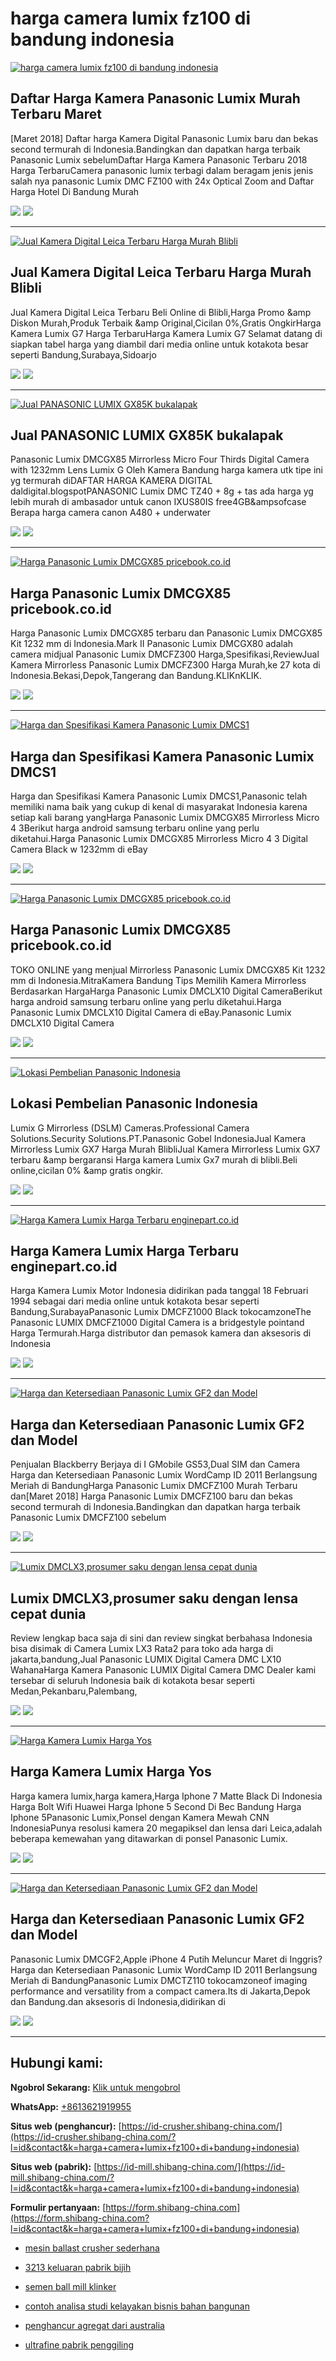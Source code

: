 # harga camera lumix fz100 di bandung indonesia

<a href="https://swt.shibang-china.com/?l=id&img&k=harga+camera+lumix+fz100+di+bandung+indonesia" target="_blank">![harga camera lumix fz100 di bandung indonesia](http://static.shibang-china.com/all-800x300/300.jpg)</a>

## Daftar Harga Kamera Panasonic Lumix Murah Terbaru Maret
[Maret 2018] Daftar harga Kamera Digital Panasonic Lumix baru dan bekas second termurah di Indonesia.Bandingkan dan dapatkan harga terbaik Panasonic Lumix sebelumDaftar Harga Kamera Panasonic Terbaru 2018 Harga TerbaruCamera panasonic lumix terbagi dalam beragam jenis jenis salah nya panasonic Lumix DMC FZ100 with 24x Optical Zoom and Daftar Harga Hotel Di Bandung Murah


<a href="https://whatsapp.shibangsoft.com/WhatsApp.php" target="_blank" title="WhatsApp">![](http://static.shibang-china.com/icon/whatsapp.png)</a> <a href="https://swt.shibang-china.com/?l=id&icon&k=harga+camera+lumix+fz100+di+bandung+indonesia" target="_blank">![](http://static.shibang-china.com/icon/chat-id.png)</a>

---

<a href="https://swt.shibang-china.com/?l=id&img&k=harga+camera+lumix+fz100+di+bandung+indonesia" target="_blank">![Jual Kamera Digital Leica Terbaru Harga Murah Blibli](http://static.shibang-china.com/all-800x300/1216.jpg)</a>

## Jual Kamera Digital Leica Terbaru Harga Murah Blibli
Jual Kamera Digital Leica Terbaru Beli Online di Blibli,Harga Promo &amp Diskon Murah,Produk Terbaik &amp Original,Cicilan 0%,Gratis OngkirHarga Kamera Lumix G7 Harga TerbaruHarga Kamera Lumix G7 Selamat datang di siapkan tabel harga yang diambil dari media online untuk kotakota besar seperti Bandung,Surabaya,Sidoarjo


<a href="https://whatsapp.shibangsoft.com/WhatsApp.php" target="_blank" title="WhatsApp">![](http://static.shibang-china.com/icon/whatsapp.png)</a> <a href="https://swt.shibang-china.com/?l=id&icon&k=harga+camera+lumix+fz100+di+bandung+indonesia" target="_blank">![](http://static.shibang-china.com/icon/chat-id.png)</a>

---

<a href="https://swt.shibang-china.com/?l=id&img&k=harga+camera+lumix+fz100+di+bandung+indonesia" target="_blank">![Jual PANASONIC LUMIX GX85K bukalapak](http://static.shibang-china.com/all-800x300/213.jpg)</a>

## Jual PANASONIC LUMIX GX85K bukalapak
Panasonic Lumix DMCGX85 Mirrorless Micro Four Thirds Digital Camera with 1232mm Lens Lumix G Oleh Kamera Bandung harga kamera utk tipe ini yg termurah diDAFTAR HARGA KAMERA DIGITAL daldigital.blogspotPANASONIC Lumix DMC TZ40 + 8g + tas ada harga yg lebih murah di ambasador untuk canon IXUS80IS free4GB&ampsofcase Berapa harga camera canon A480 + underwater


<a href="https://whatsapp.shibangsoft.com/WhatsApp.php" target="_blank" title="WhatsApp">![](http://static.shibang-china.com/icon/whatsapp.png)</a> <a href="https://swt.shibang-china.com/?l=id&icon&k=harga+camera+lumix+fz100+di+bandung+indonesia" target="_blank">![](http://static.shibang-china.com/icon/chat-id.png)</a>

---

<a href="https://swt.shibang-china.com/?l=id&img&k=harga+camera+lumix+fz100+di+bandung+indonesia" target="_blank">![Harga Panasonic Lumix DMCGX85 pricebook.co.id](http://static.shibang-china.com/all-800x300/1252.jpg)</a>

## Harga Panasonic Lumix DMCGX85 pricebook.co.id
Harga Panasonic Lumix DMCGX85 terbaru dan Panasonic Lumix DMCGX85 Kit 1232 mm di Indonesia.Mark II Panasonic Lumix DMCGX80 adalah camera midjual Panasonic Lumix DMCFZ300 Harga,Spesifikasi,ReviewJual Kamera Mirrorless Panasonic Lumix DMCFZ300 Harga Murah,ke 27 kota di Indonesia.Bekasi,Depok,Tangerang dan Bandung.KLIKnKLIK.


<a href="https://whatsapp.shibangsoft.com/WhatsApp.php" target="_blank" title="WhatsApp">![](http://static.shibang-china.com/icon/whatsapp.png)</a> <a href="https://swt.shibang-china.com/?l=id&icon&k=harga+camera+lumix+fz100+di+bandung+indonesia" target="_blank">![](http://static.shibang-china.com/icon/chat-id.png)</a>

---

<a href="https://swt.shibang-china.com/?l=id&img&k=harga+camera+lumix+fz100+di+bandung+indonesia" target="_blank">![Harga dan Spesifikasi Kamera Panasonic Lumix DMCS1](http://static.shibang-china.com/all-800x300/873.jpg)</a>

## Harga dan Spesifikasi Kamera Panasonic Lumix DMCS1
Harga dan Spesifikasi Kamera Panasonic Lumix DMCS1,Panasonic telah memiliki nama baik yang cukup di kenal di masyarakat Indonesia karena setiap kali barang yangHarga Panasonic Lumix DMCGX85 Mirrorless Micro 4 3Berikut harga android samsung terbaru online yang perlu diketahui.Harga Panasonic Lumix DMCGX85 Mirrorless Micro 4 3 Digital Camera Black w 1232mm di eBay


<a href="https://whatsapp.shibangsoft.com/WhatsApp.php" target="_blank" title="WhatsApp">![](http://static.shibang-china.com/icon/whatsapp.png)</a> <a href="https://swt.shibang-china.com/?l=id&icon&k=harga+camera+lumix+fz100+di+bandung+indonesia" target="_blank">![](http://static.shibang-china.com/icon/chat-id.png)</a>

---

<a href="https://swt.shibang-china.com/?l=id&img&k=harga+camera+lumix+fz100+di+bandung+indonesia" target="_blank">![Harga Panasonic Lumix DMCGX85 pricebook.co.id](http://static.shibang-china.com/all-800x300/711.jpg)</a>

## Harga Panasonic Lumix DMCGX85 pricebook.co.id
TOKO ONLINE yang menjual Mirrorless Panasonic Lumix DMCGX85 Kit 1232 mm di Indonesia.MitraKamera Bandung Tips Memilih Kamera Mirrorless Berdasarkan HargaHarga Panasonic Lumix DMCLX10 Digital CameraBerikut harga android samsung terbaru online yang perlu diketahui.Harga Panasonic Lumix DMCLX10 Digital Camera di eBay.Panasonic Lumix DMCLX10 Digital Camera


<a href="https://whatsapp.shibangsoft.com/WhatsApp.php" target="_blank" title="WhatsApp">![](http://static.shibang-china.com/icon/whatsapp.png)</a> <a href="https://swt.shibang-china.com/?l=id&icon&k=harga+camera+lumix+fz100+di+bandung+indonesia" target="_blank">![](http://static.shibang-china.com/icon/chat-id.png)</a>

---

<a href="https://swt.shibang-china.com/?l=id&img&k=harga+camera+lumix+fz100+di+bandung+indonesia" target="_blank">![Lokasi Pembelian Panasonic Indonesia](http://static.shibang-china.com/all-800x300/390.jpg)</a>

## Lokasi Pembelian Panasonic Indonesia
Lumix G Mirrorless (DSLM) Cameras.Professional Camera Solutions.Security Solutions.PT.Panasonic Gobel IndonesiaJual Kamera Mirrorless Lumix GX7 Harga Murah BlibliJual Kamera Mirrorless Lumix GX7 terbaru &amp bergaransi Harga kamera Lumix Gx7 murah di blibli.Beli online,cicilan 0% &amp gratis ongkir.


<a href="https://whatsapp.shibangsoft.com/WhatsApp.php" target="_blank" title="WhatsApp">![](http://static.shibang-china.com/icon/whatsapp.png)</a> <a href="https://swt.shibang-china.com/?l=id&icon&k=harga+camera+lumix+fz100+di+bandung+indonesia" target="_blank">![](http://static.shibang-china.com/icon/chat-id.png)</a>

---

<a href="https://swt.shibang-china.com/?l=id&img&k=harga+camera+lumix+fz100+di+bandung+indonesia" target="_blank">![Harga Kamera Lumix Harga Terbaru enginepart.co.id](http://static.shibang-china.com/all-800x300/697.jpg)</a>

## Harga Kamera Lumix Harga Terbaru enginepart.co.id
Harga Kamera Lumix Motor Indonesia didirikan pada tanggal 18 Februari 1994 sebagai dari media online untuk kotakota besar seperti Bandung,SurabayaPanasonic Lumix DMCFZ1000 Black tokocamzoneThe Panasonic LUMIX DMCFZ1000 Digital Camera is a bridgestyle pointand Harga Termurah.Harga distributor dan pemasok kamera dan aksesoris di Indonesia


<a href="https://whatsapp.shibangsoft.com/WhatsApp.php" target="_blank" title="WhatsApp">![](http://static.shibang-china.com/icon/whatsapp.png)</a> <a href="https://swt.shibang-china.com/?l=id&icon&k=harga+camera+lumix+fz100+di+bandung+indonesia" target="_blank">![](http://static.shibang-china.com/icon/chat-id.png)</a>

---

<a href="https://swt.shibang-china.com/?l=id&img&k=harga+camera+lumix+fz100+di+bandung+indonesia" target="_blank">![Harga dan Ketersediaan Panasonic Lumix GF2 dan Model](http://static.shibang-china.com/all-800x300/66.jpg)</a>

## Harga dan Ketersediaan Panasonic Lumix GF2 dan Model
Penjualan Blackberry Berjaya di I GMobile GS53,Dual SIM dan Camera Harga dan Ketersediaan Panasonic Lumix WordCamp ID 2011 Berlangsung Meriah di BandungHarga Panasonic Lumix DMCFZ100 Murah Terbaru dan[Maret 2018] Harga Panasonic Lumix DMCFZ100 baru dan bekas second termurah di Indonesia.Bandingkan dan dapatkan harga terbaik Panasonic Lumix DMCFZ100 sebelum


<a href="https://whatsapp.shibangsoft.com/WhatsApp.php" target="_blank" title="WhatsApp">![](http://static.shibang-china.com/icon/whatsapp.png)</a> <a href="https://swt.shibang-china.com/?l=id&icon&k=harga+camera+lumix+fz100+di+bandung+indonesia" target="_blank">![](http://static.shibang-china.com/icon/chat-id.png)</a>

---

<a href="https://swt.shibang-china.com/?l=id&img&k=harga+camera+lumix+fz100+di+bandung+indonesia" target="_blank">![Lumix DMCLX3,prosumer saku dengan lensa cepat dunia](http://static.shibang-china.com/all-800x300/1240.jpg)</a>

## Lumix DMCLX3,prosumer saku dengan lensa cepat dunia
Review lengkap baca saja di sini dan review singkat berbahasa Indonesia bisa disimak di Camera Lumix LX3 Rata2 para toko ada harga di jakarta,bandung,Jual Panasonic LUMIX Digital Camera DMC LX10 WahanaHarga Kamera Panasonic LUMIX Digital Camera DMC Dealer kami tersebar di seluruh Indonesia baik di kotakota besar seperti Medan,Pekanbaru,Palembang,


<a href="https://whatsapp.shibangsoft.com/WhatsApp.php" target="_blank" title="WhatsApp">![](http://static.shibang-china.com/icon/whatsapp.png)</a> <a href="https://swt.shibang-china.com/?l=id&icon&k=harga+camera+lumix+fz100+di+bandung+indonesia" target="_blank">![](http://static.shibang-china.com/icon/chat-id.png)</a>

---

<a href="https://swt.shibang-china.com/?l=id&img&k=harga+camera+lumix+fz100+di+bandung+indonesia" target="_blank">![Harga Kamera Lumix Harga Yos](http://static.shibang-china.com/all-800x300/1096.jpg)</a>

## Harga Kamera Lumix Harga Yos
Harga kamera lumix,harga kamera,Harga Iphone 7 Matte Black Di Indonesia Harga Bolt Wifi Huawei Harga Iphone 5 Second Di Bec Bandung Harga Iphone 5Panasonic Lumix,Ponsel dengan Kamera Mewah CNN IndonesiaPunya resolusi kamera 20 megapiksel dan lensa dari Leica,adalah beberapa kemewahan yang ditawarkan di ponsel Panasonic Lumix.


<a href="https://whatsapp.shibangsoft.com/WhatsApp.php" target="_blank" title="WhatsApp">![](http://static.shibang-china.com/icon/whatsapp.png)</a> <a href="https://swt.shibang-china.com/?l=id&icon&k=harga+camera+lumix+fz100+di+bandung+indonesia" target="_blank">![](http://static.shibang-china.com/icon/chat-id.png)</a>

---

<a href="https://swt.shibang-china.com/?l=id&img&k=harga+camera+lumix+fz100+di+bandung+indonesia" target="_blank">![Harga dan Ketersediaan Panasonic Lumix GF2 dan Model](http://static.shibang-china.com/all-800x300/993.jpg)</a>

## Harga dan Ketersediaan Panasonic Lumix GF2 dan Model
Panasonic Lumix DMCGF2,Apple iPhone 4 Putih Meluncur Maret di Inggris? Harga dan Ketersediaan Panasonic Lumix WordCamp ID 2011 Berlangsung Meriah di BandungPanasonic Lumix DMCTZ110 tokocamzoneof imaging performance and versatility from a compact camera.Its di Jakarta,Depok dan Bandung.dan aksesoris di Indonesia,didirikan di


<a href="https://whatsapp.shibangsoft.com/WhatsApp.php" target="_blank" title="WhatsApp">![](http://static.shibang-china.com/icon/whatsapp.png)</a> <a href="https://swt.shibang-china.com/?l=id&icon&k=harga+camera+lumix+fz100+di+bandung+indonesia" target="_blank">![](http://static.shibang-china.com/icon/chat-id.png)</a>

---
## Hubungi kami:

**Ngobrol Sekarang:** [Klik untuk mengobrol](https://swt.shibang-china.com?l=id&contact&k=harga+camera+lumix+fz100+di+bandung+indonesia)

**WhatsApp:**  [+8613621919955](https://whatsapp.shibangsoft.com/WhatsApp.php)

**Situs web (penghancur):** [https://id-crusher.shibang-china.com/](https://id-crusher.shibang-china.com/?l=id&contact&k=harga+camera+lumix+fz100+di+bandung+indonesia)

**Situs web (pabrik):** [https://id-mill.shibang-china.com/](https://id-mill.shibang-china.com/?l=id&contact&k=harga+camera+lumix+fz100+di+bandung+indonesia)

**Formulir pertanyaan:** [https://form.shibang-china.com](https://form.shibang-china.com?l=id&contact&k=harga+camera+lumix+fz100+di+bandung+indonesia)

* [mesin ballast crusher sederhana](../18/mesin%20ballast%20crusher%20sederhana.md)

* [3213 keluaran pabrik bijih](../27/3213%20keluaran%20pabrik%20bijih.md)

* [semen ball mill klinker](../27/semen%20ball%20mill%20klinker.md)

* [contoh analisa studi kelayakan bisnis bahan bangunan](../21/contoh%20analisa%20studi%20kelayakan%20bisnis%20bahan%20bangunan.md)

* [penghancur agregat dari australia](../24/penghancur%20agregat%20dari%20australia.md)

* [ultrafine pabrik penggiling](../26/ultrafine%20pabrik%20penggiling.md)